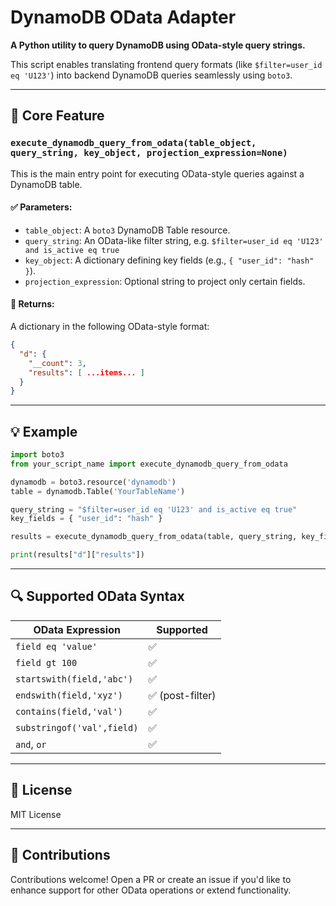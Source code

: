 # DynamoDB OData Adapter

**A Python utility to query DynamoDB using OData-style query strings.**

This script enables translating frontend query formats (like `$filter=user_id eq 'U123'`) into backend DynamoDB queries seamlessly using `boto3`.

---

## 🚀 Core Feature

### `execute_dynamodb_query_from_odata(table_object, query_string, key_object, projection_expression=None)`

This is the main entry point for executing OData-style queries against a DynamoDB table.

#### ✅ Parameters:
- `table_object`: A `boto3` DynamoDB Table resource.
- `query_string`: An OData-like filter string, e.g. `$filter=user_id eq 'U123' and is_active eq true`
- `key_object`: A dictionary defining key fields (e.g., `{ "user_id": "hash" }`).
- `projection_expression`: Optional string to project only certain fields.

#### 🔄 Returns:
A dictionary in the following OData-style format:
```json
{
  "d": {
    "__count": 3,
    "results": [ ...items... ]
  }
}
```

---

## 💡 Example

```python
import boto3
from your_script_name import execute_dynamodb_query_from_odata

dynamodb = boto3.resource('dynamodb')
table = dynamodb.Table('YourTableName')

query_string = "$filter=user_id eq 'U123' and is_active eq true"
key_fields = { "user_id": "hash" }

results = execute_dynamodb_query_from_odata(table, query_string, key_fields)

print(results["d"]["results"])
```

---

## 🔍 Supported OData Syntax

| OData Expression         | Supported |
|--------------------------|-----------|
| `field eq 'value'`       | ✅        |
| `field gt 100`           | ✅        |
| `startswith(field,'abc')`| ✅        |
| `endswith(field,'xyz')`  | ✅ (post-filter) |
| `contains(field,'val')`  | ✅        |
| `substringof('val',field)`| ✅      |
| `and`, `or`              | ✅        |

---

## 📜 License

MIT License

---

## 🙌 Contributions

Contributions welcome! Open a PR or create an issue if you'd like to enhance support for other OData operations or extend functionality.
